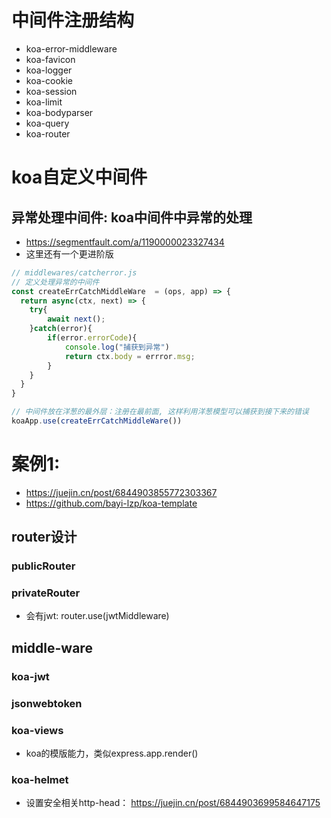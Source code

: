 # 中间件注册结构
- koa-error-middleware
- koa-favicon
- koa-logger
- koa-cookie
- koa-session
- koa-limit
- koa-bodyparser
- koa-query
- koa-router

# koa自定义中间件
## 异常处理中间件: koa中间件中异常的处理
- https://segmentfault.com/a/1190000023327434
- 这里还有一个更进阶版
```js
// middlewares/catcherror.js
// 定义处理异常的中间件
const createErrCatchMiddleWare  = (ops, app) => {
  return async(ctx, next) => {
    try{
        await next();
    }catch(error){
        if(error.errorCode){
            console.log("捕获到异常")
            return ctx.body = errror.msg;
        }
    }
  }
}

// 中间件放在洋葱的最外层：注册在最前面, 这样利用洋葱模型可以捕获到接下来的错误
koaApp.use(createErrCatchMiddleWare())
```

# 案例1: 
- https://juejin.cn/post/6844903855772303367
- https://github.com/bayi-lzp/koa-template
## router设计
### publicRouter
### privateRouter
- 会有jwt: router.use(jwtMiddleware)
## middle-ware
### koa-jwt
### jsonwebtoken
### koa-views
- koa的模版能力，类似express.app.render()
### koa-helmet
- 设置安全相关http-head： https://juejin.cn/post/6844903699584647175